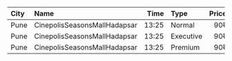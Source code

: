 | City | Name                         |  Time | Type      | Price | Capacity | Booked |
| :--- | :--------------------------- | ----: | :-------- | ----: | -------: | -----: |
| Pune | CinepolisSeasonsMallHadapsar | 13:25 | Normal    |   90₹ |       14 |      4 |
| Pune | CinepolisSeasonsMallHadapsar | 13:25 | Executive |   90₹ |       49 |     39 |
| Pune | CinepolisSeasonsMallHadapsar | 13:25 | Premium   |   90₹ |       15 |     15 |